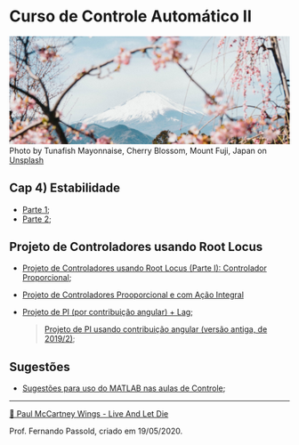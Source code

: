 # Curso de Controle Automático II

![tunafish-mayonnaise-pSIt7op-mds-unsplash.jpg](tunafish-mayonnaise-pSIt7op-mds-unsplash.jpg)
Photo by Tunafish Mayonnaise, Cherry Blossom, Mount Fuji, Japan on [Unsplash](https://unsplash.com/photos/pSIt7op-mds)

## Cap 4) Estabilidade

* [Parte 1](estabilidade.html);
* [Parte 2](estabilidade2.html);

## Projeto de Controladores usando Root Locus

* [Projeto de Controladores usando Root Locus (Parte I): Controlador Proporcional](projeto_usando_root_locus_parte_1.html);
* [Projeto de Controladores Prooporcional e com Ação Integral]()

* [Projeto de PI (por contribuição angular) + Lag](PI_angular_Lag.html);

   >  [Projeto de PI usando contribuição angular (versão antiga, de 2019/2)](projeto_controladores_acao_integral_extendido.html);

## Sugestões

* [Sugestões para uso do MATLAB nas aulas de Controle](sugestao_uso_matlab_em_controle.html);

---
[🎵 Paul McCartney Wings - Live And Let Die](https://soundcloud.com/paolitachan/paul-mccartney-wings-live-and)

Prof. Fernando Passold, criado em 19/05/2020.
